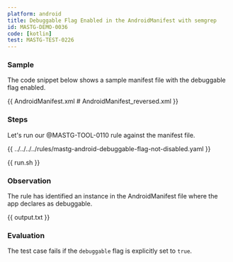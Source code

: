 ```yaml
---
platform: android
title: Debuggable Flag Enabled in the AndroidManifest with semgrep
id: MASTG-DEMO-0036
code: [kotlin]
test: MASTG-TEST-0226
---
```


### Sample

The code snippet below shows a sample manifest file with the debuggable flag enabled.

{{ AndroidManifest.xml # AndroidManifest_reversed.xml }}

### Steps

Let's run our @MASTG-TOOL-0110 rule against the manifest file.

{{ ../../../../rules/mastg-android-debuggable-flag-not-disabled.yaml }}

{{ run.sh }}

### Observation

The rule has identified an instance in the AndroidManifest file where the app declares as debuggable.

{{ output.txt }}

### Evaluation

The test case fails if the `debuggable` flag is explicitly set to `true`.
